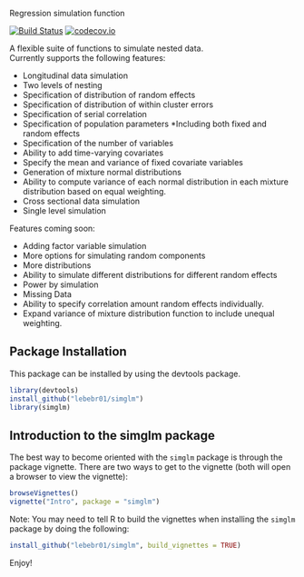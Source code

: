 Regression simulation function

[![Build Status](https://travis-ci.org/lebebr01/simglm.svg?branch=master)](https://travis-ci.org/lebebr01/simglm)
[![codecov.io](https://codecov.io/github/lebebr01/simglm/coverage.svg?branch=master)](https://codecov.io/github/lebebr01/simglm?branch=master)

A flexible suite of functions to simulate nested data.  
Currently supports the following features:
* Longitudinal data simulation
* Two levels of nesting
* Specification of distribution of random effects
* Specification of distribution of within cluster errors
* Specification of serial correlation
* Specification of population parameters
 *Including both fixed and random effects
* Specification of the number of variables
 * Ability to add time-varying covariates
 * Specify the mean and variance of fixed covariate variables
* Generation of mixture normal distributions
 * Ability to compute variance of each normal distribution in each mixture distribution
   based on equal weighting.
* Cross sectional data simulation
* Single level simulation

Features coming soon:
* Adding factor variable simulation
* More options for simulating random components
 * More distributions
 * Ability to simulate different distributions for different random effects
* Power by simulation
* Missing Data
* Ability to specify correlation amount random effects individually.
* Expand variance of mixture distribution function to include unequal weighting.

## Package Installation
This package can be installed by using the devtools package.


```r
library(devtools)
install_github("lebebr01/simglm")
library(simglm)
```

## Introduction to the simglm package
The best way to become oriented with the `simglm` package is through the package vignette.  There are two ways to get to the vignette (both will open a browser to view the vignette):


```r
browseVignettes()
vignette("Intro", package = "simglm")
```

Note: You may need to tell R to build the vignettes when installing the `simglm` package by doing the following:

```r
install_github("lebebr01/simglm", build_vignettes = TRUE)
```


Enjoy!
